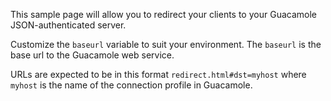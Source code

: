 This sample page will allow you to redirect your clients to your Guacamole JSON-authenticated server. 

Customize the `baseurl` variable to suit your environment. The `baseurl` is the base url to the Guacamole web service.

URLs are expected to be in this format `redirect.html#dst=myhost` where `myhost` is the name of the connection profile in Guacamole.

